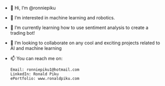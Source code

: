 - 👋 Hi, I’m @ronniepiku
- 👀 I’m interested in machine learning and robotics.
- 🌱 I’m currently learning how to use sentiment analysis to create a trading bot!
- 💞️ I’m looking to collaborate on any cool and exciting projects related to AI and machine learning
- 📫 You can reach me on:
  
      Email: ronniepiku1@hotmail.com
      LinkedIn: Ronald Piku
      ePortfolio: www.ronaldpiku.com

<!---
ronniepiku/ronniepiku is a ✨ special ✨ repository because its `README.md` (this file) appears on your GitHub profile.
You can click the Preview link to take a look at your changes.
--->
